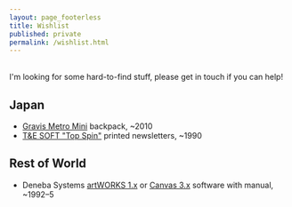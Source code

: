 ```yaml
---
layout: page_footerless
title: Wishlist
published: private
permalink: /wishlist.html
---
```


<br>
I'm looking for some hard-to-find stuff, please get in touch if you can help!

## Japan

- [Gravis Metro Mini](https://ogmblog.exblog.jp/11222120/) backpack, ~2010
- [T&E SOFT "Top Spin"](/2024/11/09/new-3d-golf-simulation-video-game-series/#16-bit-computers) printed newsletters, ~1990

## Rest of World

- Deneba Systems [artWORKS 1.x](https://macintoshgarden.org/apps/artworks-101) or [Canvas 3.x](https://macintoshgarden.org/apps/canvas-354) software with manual, ~1992–5

